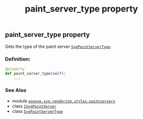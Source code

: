 ﻿---
title: paint_server_type property
second_title: Aspose.SVG for Python via .NET API References
description: 
type: docs
weight: 30
url: /python-net/aspose.svg.rendering.styles.paintservers/isvgpaintserver/paint_server_type/
is_root: false
---

## paint_server_type property


Gets the type of the paint server [`SvgPaintServerType`](/svg/python-net/aspose.svg.rendering.styles.paintservers/svgpaintservertype).
### Definition:
```python
@property
def paint_server_type(self):
    ...
```

### See Also
* module [`aspose.svg.rendering.styles.paintservers`](../../)
* class [`ISvgPaintServer`](/svg/python-net/aspose.svg.rendering.styles.paintservers/isvgpaintserver)
* class [`SvgPaintServerType`](/svg/python-net/aspose.svg.rendering.styles.paintservers/svgpaintservertype)
